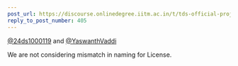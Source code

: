 ```yaml
---
post_url: https://discourse.onlinedegree.iitm.ac.in/t/tds-official-project1-discrepencies/171141/420
reply_to_post_number: 405
---
```

[@24ds1000119](/u/24ds1000119) and [@YaswanthVaddi](/u/yaswanthvaddi)

We are not considering mismatch in naming for License.
